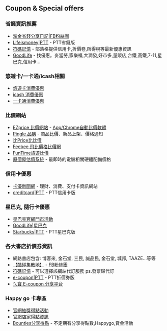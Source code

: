 ## Coupon & Special offers

### 省錢資訊推薦

* [淘金省錢分享日記|FB粉絲團](https://www.facebook.com/lifeismoney.tw)
* [Lifeismoney|PTT](https://www.ptt.cc/bbs/Lifeismoney/index.html) - PTT省錢版
* [符碼記憶](http://www.ewdna.com/) - 部落格提供信用卡,折價卷,所得稅等最新優惠資訊
* [GoodLife](http://goodlife.tw/) - 找優惠。麥當勞,家樂福,大潤發,好市多,量販店,台鐵,高鐵,7-11,星巴克,信用卡...

### 悠遊卡/一卡通/icash相關

* [悠遊卡消費優惠](http://www.easycard.com.tw/special/easycard.aspx)
* [icash 消費優惠](https://www.icash.com.tw/Home/NewsList?type=03)
* [一卡通消費優惠](https://www.i-pass.com.tw/Preferential)

### 比價網站

* [EZprice 比價網站](http://ezprice.com.tw/) - [App/Chrome自動比價軟體](http://ezprice.com.tw/ezapp/)
* [Pingle 品購](http://www.pingle.com.tw/) - 商品比價、新品上架、價格通知
* [比Price比比價](http://www.bbprice.com.tw/)
* [Feebee 飛比價格比價網](http://feebee.com.tw/)
* [FunTime旅遊比價](http://www.funtime.com.tw/)
* [原價屋估價系統](http://coolpc.com.tw/evaluate.php) - 最即時的電腦相關硬體配備價格

### 信用卡優惠

* [卡優新聞網](http://www.cardu.com.tw/message/message.php) - 理財、消費、支付卡資訊網站
* [creditcard|PTT](https://www.ptt.cc/bbs/creditcard/index.html) - PTT信用卡版

### 星巴克, 隨行卡優惠

* [星巴克官網門市活動](http://www.starbucks.com.tw/stores/allevent/stores_allevent.jspx)
* [GoodLife|星巴克](http://goodlife.tw/%E5%92%96%E5%95%A1%E5%BA%97/%E6%98%9F%E5%B7%B4%E5%85%8B)
* [Starbucks|PTT](https://www.ptt.cc/bbs/Starbucks/index.html) - PTT星巴克版

### 各大書店折價券資訊

* 網路書店包含: 博客來, 金石堂, 三民, 誠品民, 金石堂, 城邦, TAAZE...等等
* [【酷碰集散地】](http://www.book-ecoupon.com/) - [FB粉絲團](https://www.facebook.com/book.ecoupon)
* [符碼記憶](http://www.ewdna.com/2012/05/e-coupon.html) - 可以選擇該網站代訂服務 ps.發票歸代訂
* [e-coupon|PTT](https://www.ptt.cc/bbs/e-coupon/index.html) - PTT折價券版
* [ㄟ寶 E-coupon 分享平台](http://abowman.pixnet.net/blog)

### Happy go 卡專區

* [官網抽獎得點活動](http://www.happygocard.com.tw/official/point/activity.do)
* [官網店家得點資訊](http://www.happygocard.com.tw/official/store/store_event.do)
* [Bounties分享得點](http://www.bounties.com.tw/) - 不定期有分享得點數,Happygo,賞金活動
